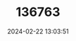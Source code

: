 ---
title: "136763"
category: "Pogonomys fergussoniensis"
draft: false
date: 2024-02-22 13:03:51
languages:
  English: ["D’entrecasteaux Archipelago Pogonomys"]
---